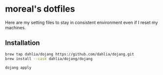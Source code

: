 # moreal's dotfiles

Here are my setting files to stay in consistent environment even if I reset my machines.

## Installation

```bash
brew tap dahlia/dojang https://github.com/dahlia/dojang.git
brew install --cask dahlia/dojang/dojang

dojang apply
```

